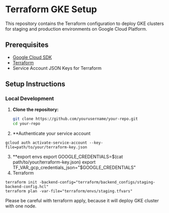 # Terraform GKE Setup 

This repository contains the Terraform configuration to deploy GKE clusters for staging and production environments on Google Cloud Platform.

## Prerequisites

- [Google Cloud SDK](https://cloud.google.com/sdk/docs/install)
- [Terraform](https://www.terraform.io/downloads.html)
- Service Account JSON Keys for Terraform


## Setup Instructions

### Local Development

1. **Clone the repository:**

   ```sh
   git clone https://github.com/yourusername/your-repo.git
   cd your-repo
   ```
2. **Authenticate your service account
```
gcloud auth activate-service-account --key-file=path/to/your/terraform-key.json
```
3. **export envs
export GOOGLE_CREDENTIALS=$(cat path/to/your/terraform-key.json)
export TF_VAR_gcp_credentials_json="$GOOGLE_CREDENTIALS"
4. Terraform
```
terraform init -backend-config="terraform/backend_configs/staging-backend-config.hcl"
terraform plan -var-file="terraform/envs/staging.tfvars"
```
Please be careful with terraform apply, because it will deploy GKE cluster with one node.

